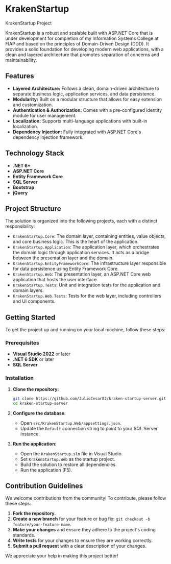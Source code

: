 # KrakenStartup

KrakenStartup Project

KrakenStartup is a robust and scalable built with ASP.NET Core that is under development for completion of my Information Systems College at FIAP and based on the principles of Domain-Driven Design (DDD). It provides a solid foundation for developing modern web applications, with a clean and layered architecture that promotes separation of concerns and maintainability.

## Features

*   **Layered Architecture:** Follows a clean, domain-driven architecture to separate business logic, application services, and data persistence.
*   **Modularity:** Built on a modular structure that allows for easy extension and customization.
*   **Authentication & Authorization:** Comes with a pre-configured identity module for user management.
*   **Localization:** Supports multi-language applications with built-in localization.
*   **Dependency Injection:** Fully integrated with ASP.NET Core's dependency injection framework.

## Technology Stack

*   **.NET 6+**
*   **ASP.NET Core**
*   **Entity Framework Core**
*   **SQL Server**
*   **Bootstrap**
*   **jQuery**

## Project Structure

The solution is organized into the following projects, each with a distinct responsibility:

*   `KrakenStartup.Core`: The domain layer, containing entities, value objects, and core business logic. This is the heart of the application.
*   `KrakenStartup.Application`: The application layer, which orchestrates the domain logic through application services. It acts as a bridge between the presentation layer and the domain.
*   `KrakenStartup.EntityFrameworkCore`: The infrastructure layer responsible for data persistence using Entity Framework Core.
*   `KrakenStartup.Web`: The presentation layer, an ASP.NET Core web application that hosts the user interface.
*   `KrakenStartup.Tests`: Unit and integration tests for the application and domain layers.
*   `KrakenStartup.Web.Tests`: Tests for the web layer, including controllers and UI components.

## Getting Started

To get the project up and running on your local machine, follow these steps:

### Prerequisites

*   **Visual Studio 2022** or later
*   **.NET 6 SDK** or later
*   **SQL Server**

### Installation

1.  **Clone the repository:**
    ```bash
    git clone https://github.com/JulioCesar82/kraken-startup-server.git
    cd kraken-startup-server
    ```

2.  **Configure the database:**
    *   Open `src/KrakenStartup.Web/appsettings.json`.
    *   Update the `Default` connection string to point to your SQL Server instance.

3.  **Run the application:**
    *   Open the `KrakenStartup.sln` file in Visual Studio.
    *   Set `KrakenStartup.Web` as the startup project.
    *   Build the solution to restore all dependencies.
    *   Run the application (F5).

## Contribution Guidelines

We welcome contributions from the community! To contribute, please follow these steps:

1.  **Fork the repository.**
2.  **Create a new branch** for your feature or bug fix: `git checkout -b feature/your-feature-name`.
3.  **Make your changes** and ensure they adhere to the project's coding standards.
4.  **Write tests** for your changes to ensure they are working correctly.
5.  **Submit a pull request** with a clear description of your changes.

We appreciate your help in making this project better!
